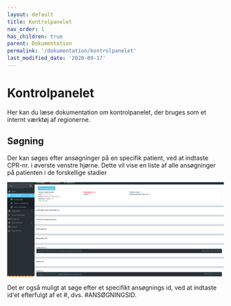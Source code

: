 ```yaml
---
layout: default
title: Kontrolpanelet
nav_order: 1
has_children: true
parent: Dokumentation
permalink: '/dokumentation/kontrolpanelet'
last_modified_date: '2020-09-17'
---
```


# Kontrolpanelet

Her kan du læse dokumentation om kontrolpanelet, der bruges som et internt værktøj af regionerne.

## Søgning

Der kan søges efter ansøgninger på en specifik patient, ved at indtaste CPR-nr. i øverste venstre hjørne. Dette vil vise en liste af alle ansøgninger på patienten i de forskellige stadier

![Søge resultat](/assets/documentation/search-result.png)

Det er også muligt at søge efter et specifikt ansøgnings id, ved at indtaste id'et efterfulgt af et #, dvs. #ANSØGNINGSID.

